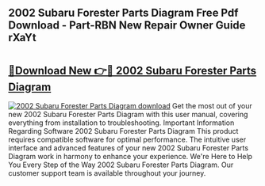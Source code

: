 ## 2002 Subaru Forester Parts Diagram Free Pdf Download - Part-RBN New Repair Owner Guide rXaYt

# <h2><a href="http://dfrckf7.blite.top/?on=2002+Subaru+Forester+Parts+Diagram">🔗Download New 👉🔴 2002 Subaru Forester Parts Diagram</a></h2>

[![2002 Subaru Forester Parts Diagram download](https://i.imgur.com/lujVjoI.png)](http://dfrckf7.blite.top/?on=2002+Subaru+Forester+Parts+Diagram)
Get the most out of your new 2002 Subaru Forester Parts Diagram with this user manual, covering everything from installation to troubleshooting. Important Information Regarding Software 2002 Subaru Forester Parts Diagram This product requires compatible software for optimal performance. The intuitive user interface and advanced features of your new 2002 Subaru Forester Parts Diagram work in harmony to enhance your experience. We're Here to Help You Every Step of the Way 2002 Subaru Forester Parts Diagram. Our customer support team is available throughout your journey.

